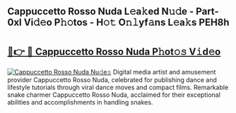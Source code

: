 ## Cappuccetto Rosso Nuda L𝚎a𝚔ed N𝚞𝚍e - Part-0xI Vi𝚍𝚎o P𝚑𝚘tos - H𝚘𝚝 O𝚗𝚕yf𝚊ns L𝚎a𝚔s PEH8h

# <h2><a href="http://kf2xwz.oniu.top/?m=Cappuccetto+Rosso+Nuda">🔗👉 🔴 Cappuccetto Rosso Nuda P𝚑ot𝚘𝚜 V𝚒d𝚎o</a></h2>

[![Cappuccetto Rosso Nuda Nu𝚍e𝚜](https://i.imgur.com/0qMVB7G.gif)](http://kf2xwz.oniu.top/?m=Cappuccetto+Rosso+Nuda)
Digital media artist and amusement provider Cappuccetto Rosso Nuda, celebrated for publishing dance and lifestyle tutorials through viral dance moves and compact films. Remarkable snake charmer Cappuccetto Rosso Nuda, acclaimed for their exceptional abilities and accomplishments in handling snakes.  
